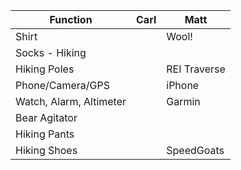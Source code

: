 | Function                | Carl            | Matt            |
| ----------------------- | --------------- | --------------- |
| Shirt                   |                 |      Wool!      |
| Socks - Hiking          |                 |                 |
| Hiking Poles            |                 |  REI Traverse   |
| Phone/Camera/GPS        |                 |     iPhone      |
| Watch, Alarm, Altimeter |                 |     Garmin      |
| Bear Agitator           |                 |                 |
| Hiking Pants            |                 |                 |
| Hiking Shoes            |                 |   SpeedGoats    |
